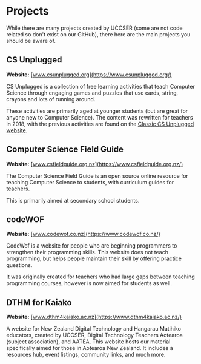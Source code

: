 # Projects

While there are many projects created by UCCSER (some are not code related so don't exist on our GitHub), there here are the main projects you should be aware of.

## CS Unplugged

**Website:** [www.csunplugged.org](https://www.csunplugged.org/)

CS Unplugged is a collection of free learning activities that teach Computer Science through engaging games and puzzles that use cards, string, crayons and lots of running around.

These activities are primarily aged at younger students (but are great for anyone new to Computer Science).
The content was rewritten for teachers in 2018, with the previous activities are found on the [Classic CS Unplugged website](https://classic.csunplugged.org/).

## Computer Science Field Guide

**Website:** [www.csfieldguide.org.nz](https://www.csfieldguide.org.nz/)

The Computer Science Field Guide is an open source online resource for teaching Computer Science to students, with curriculum guides for teachers.

This is primarily aimed at secondary school students.

## codeWOF

**Website:** [www.codewof.co.nz](https://www.codewof.co.nz/)

CodeWof is a website for people who are beginning programmers to strengthen their programming skills.
This website does not teach programming, but helps people maintain their skill by offering practice questions.

It was originally created for teachers who had large gaps between teaching programming courses, however is now aimed for students as well.

## DTHM for Kaiako

**Website:** [www.dthm4kaiako.ac.nz](https://www.dthm4kaiako.ac.nz/)

A website for New Zealand Digital Technology and Hangarau Matihiko educators, created by UCCSER, Digital Technology Teachers Aotearoa (subject association), and AATEA.
This website hosts our material specifically aimed for those in Aotearoa New Zealand.
It includes a resources hub, event listings, community links, and much more.
